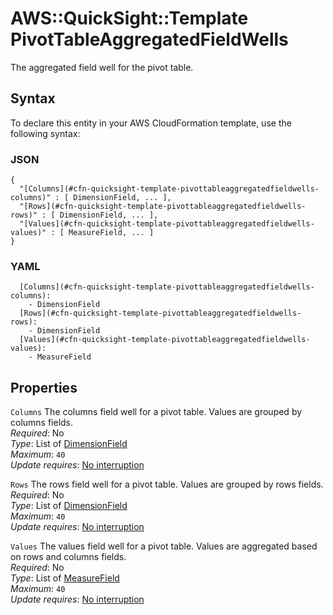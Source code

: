 # AWS::QuickSight::Template PivotTableAggregatedFieldWells<a name="aws-properties-quicksight-template-pivottableaggregatedfieldwells"></a>

The aggregated field well for the pivot table\.

## Syntax<a name="aws-properties-quicksight-template-pivottableaggregatedfieldwells-syntax"></a>

To declare this entity in your AWS CloudFormation template, use the following syntax:

### JSON<a name="aws-properties-quicksight-template-pivottableaggregatedfieldwells-syntax.json"></a>

```
{
  "[Columns](#cfn-quicksight-template-pivottableaggregatedfieldwells-columns)" : [ DimensionField, ... ],
  "[Rows](#cfn-quicksight-template-pivottableaggregatedfieldwells-rows)" : [ DimensionField, ... ],
  "[Values](#cfn-quicksight-template-pivottableaggregatedfieldwells-values)" : [ MeasureField, ... ]
}
```

### YAML<a name="aws-properties-quicksight-template-pivottableaggregatedfieldwells-syntax.yaml"></a>

```
  [Columns](#cfn-quicksight-template-pivottableaggregatedfieldwells-columns): 
    - DimensionField
  [Rows](#cfn-quicksight-template-pivottableaggregatedfieldwells-rows): 
    - DimensionField
  [Values](#cfn-quicksight-template-pivottableaggregatedfieldwells-values): 
    - MeasureField
```

## Properties<a name="aws-properties-quicksight-template-pivottableaggregatedfieldwells-properties"></a>

`Columns`  <a name="cfn-quicksight-template-pivottableaggregatedfieldwells-columns"></a>
The columns field well for a pivot table\. Values are grouped by columns fields\.  
*Required*: No  
*Type*: List of [DimensionField](aws-properties-quicksight-template-dimensionfield.md)  
*Maximum*: `40`  
*Update requires*: [No interruption](https://docs.aws.amazon.com/AWSCloudFormation/latest/UserGuide/using-cfn-updating-stacks-update-behaviors.html#update-no-interrupt)

`Rows`  <a name="cfn-quicksight-template-pivottableaggregatedfieldwells-rows"></a>
The rows field well for a pivot table\. Values are grouped by rows fields\.  
*Required*: No  
*Type*: List of [DimensionField](aws-properties-quicksight-template-dimensionfield.md)  
*Maximum*: `40`  
*Update requires*: [No interruption](https://docs.aws.amazon.com/AWSCloudFormation/latest/UserGuide/using-cfn-updating-stacks-update-behaviors.html#update-no-interrupt)

`Values`  <a name="cfn-quicksight-template-pivottableaggregatedfieldwells-values"></a>
The values field well for a pivot table\. Values are aggregated based on rows and columns fields\.  
*Required*: No  
*Type*: List of [MeasureField](aws-properties-quicksight-template-measurefield.md)  
*Maximum*: `40`  
*Update requires*: [No interruption](https://docs.aws.amazon.com/AWSCloudFormation/latest/UserGuide/using-cfn-updating-stacks-update-behaviors.html#update-no-interrupt)